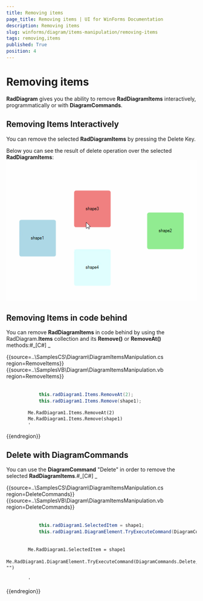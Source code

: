 ```yaml
---
title: Removing items
page_title: Removing items | UI for WinForms Documentation
description: Removing items
slug: winforms/diagram/items-manipulation/removing-items
tags: removing,items
published: True
position: 4
---
```


# Removing items



__RadDiagram__ gives you the ability to remove __RadDiagramItems__ interactively, 
        programmatically or with __DiagramCommands__.

## Removing Items Interactively

You can remove the selected __RadDiagramItems__ by pressing the Delete Key.

Below you can see the result of delete operation over the selected __RadDiagramItems__:![diagram-items-manipulation-removing-items 001](images/diagram-items-manipulation-removing-items001.gif)

## Removing Items in code behind

You can remove __RadDiagramItems__ in code behind by using the RadDiagram.__Items__ 
        collection and its __Remove()__ or __RemoveAt()__ methods:#_[C#] _

	



{{source=..\SamplesCS\Diagram\DiagramItemsManipulation.cs region=RemoveItems}} 
{{source=..\SamplesVB\Diagram\DiagramItemsManipulation.vb region=RemoveItems}} 

````C#
            
            this.radDiagram1.Items.RemoveAt(2);
            this.radDiagram1.Items.Remove(shape1);
````
````VB.NET
        Me.RadDiagram1.Items.RemoveAt(2)
        Me.RadDiagram1.Items.Remove(shape1)
        '
````

{{endregion}} 




## Delete with DiagramCommands

You can use the __DiagramCommand__ "Delete" in order to remove the selected __RadDiagramItems__.#_[C#] _

	



{{source=..\SamplesCS\Diagram\DiagramItemsManipulation.cs region=DeleteCommands}} 
{{source=..\SamplesVB\Diagram\DiagramItemsManipulation.vb region=DeleteCommands}} 

````C#
            
            this.radDiagram1.SelectedItem = shape1;
            this.radDiagram1.DiagramElement.TryExecuteCommand(DiagramCommands.Delete, "");
````
````VB.NET

        Me.RadDiagram1.SelectedItem = shape1
        Me.RadDiagram1.DiagramElement.TryExecuteCommand(DiagramCommands.Delete, "")

        '
````

{{endregion}} 



